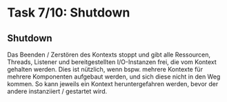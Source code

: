 # Task 7/10: Shutdown

## Shutdown
Das Beenden / Zerstören des Kontexts stoppt und gibt alle Ressourcen, Threads, Listener und bereitgestellten I/O-Instanzen 
frei, die vom Kontext gehalten werden. Dies ist nützlich, wenn bspw. mehrere Kontexte für mehrere Komponenten 
aufgebaut werden, und sich diese nicht in den Weg kommen. So kann jeweils ein Kontext heruntergefahren werden, bevor 
der andere instanziiert / gestartet wird.